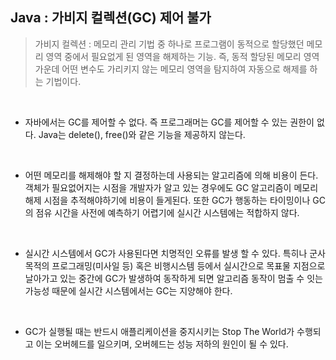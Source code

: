 ## Java : 가비지 컬렉션(GC) 제어 불가
> 가비지 컬렉션 : 메모리 관리 기법 중 하나로 프로그램이 동적으로 할당했던 메모리 영역 중에서 필요없게 된 영역을 해제하는 기능. 즉, 동적 할당된 메모리 영역 가운데 어떤 변수도 가리키지 않는 메모리 영역을 탐지하여 자동으로 해제를 하는 기법이다.
<br>

- 자바에서는 GC를 제어할 수 없다. 즉 프로그래머는 GC를 제어할 수 있는 권한이 없다. Java는 delete(), free()와 같은 기능을 제공하지 않는다.
<br>

- 어떤 메모리를 해제해야 할 지 결정하는데 사용되는 알고리즘에 의해 비용이 든다. 객체가 필요없어지는 시점을 개발자가 알고 있는 경우에도 GC 알고리즘이 메모리 해제 시점을 추적해야하기에 비용이 들게된다. 또한 GC가 행동하는 타이밍이나 GC의 점유 시간을 사전에 예측하기 어렵기에 실시간 시스템에는 적합하지 않다.
<br>

- 실시간 시스템에서 GC가 사용된다면 치명적인 오류를 발생 할 수 있다. 특히나 군사목적의 프로그래밍(미사일 등) 혹은 비행시스템 등에서 실시간으로 목표물 지점으로 날아가고 있는 중간에 GC가 발생하여 동작하게 되면 알고리즘 동작이 멈출 수 잇는 가능성 때문에 실시간 시스템에서는 GC는 지양해야 한다.
<br>

- GC가 실행될 때는 반드시 애플리케이션을 중지시키는 Stop The World가 수행되고 이는 오버헤드를 일으키며, 오버헤드는 성능 저하의 원인이 될 수 있다.
<br>

